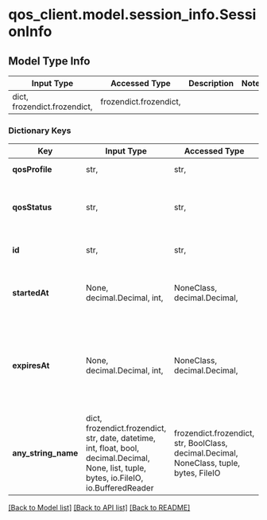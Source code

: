 # qos_client.model.session_info.SessionInfo

## Model Type Info
Input Type | Accessed Type | Description | Notes
------------ | ------------- | ------------- | -------------
dict, frozendict.frozendict,  | frozendict.frozendict,  |  | 

### Dictionary Keys
Key | Input Type | Accessed Type | Description | Notes
------------ | ------------- | ------------- | ------------- | -------------
**qosProfile** | str,  | str,  | Name of the QoS profile. | 
**qosStatus** | str,  | str,  | Status of the QoS resource. REQUESTED, AVAILABLE or UNAVAILABLE | 
**id** | str,  | str,  | ID of the created resource. | 
**startedAt** | None, decimal.Decimal, int,  | NoneClass, decimal.Decimal,  | Timestamp of session start in seconds since unix epoch | [optional] 
**expiresAt** | None, decimal.Decimal, int,  | NoneClass, decimal.Decimal,  | Timestamp of session expiration if the session was not deleted, in seconds since unix epoch | [optional] 
**any_string_name** | dict, frozendict.frozendict, str, date, datetime, int, float, bool, decimal.Decimal, None, list, tuple, bytes, io.FileIO, io.BufferedReader | frozendict.frozendict, str, BoolClass, decimal.Decimal, NoneClass, tuple, bytes, FileIO | any string name can be used but the value must be the correct type | [optional]

[[Back to Model list]](../../README.md#documentation-for-models) [[Back to API list]](../../README.md#documentation-for-api-endpoints) [[Back to README]](../../README.md)

